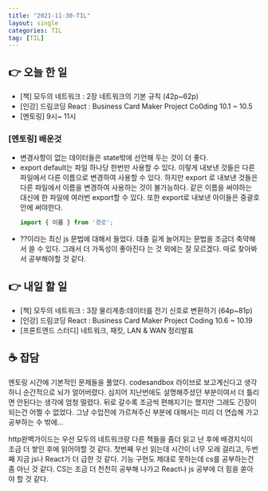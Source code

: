 ```yaml
---
title: "2021-11-30-TIL"
layout: single
categories: TIL
tag: [TIL]
---
```




## 👉 오늘 한 일

- [책] 모두의 네트워크 : 2장 네트워크의 기본 규칙 (42p~62p)
- [인강] 드림코딩 React : Business Card Maker Project Co0ding 10.1 ~ 10.5
- [멘토링] 9시~ 11시


### [멘토링] 배운것

- 변경사항이 없는 데이터들은 state밖에 선언해 두는 것이 더 좋다.
- export default는 파일 하나당 한번만 사용할 수 있다.
  이렇게 내보낸 것들은 다른 파일에서 다른 이름으로 변경하여 사용할 수 있다.
  하지만 export 로 내보낸 것들은 다른 파일에서 이름을 변경하여 사용하는 것이 불가능하다.
  같은 이름을 써야하는 대신에 한 파일에 여러번 export할 수 있다.
  또한 export로 내보낸 아이들은 중괄호 안에 써야한다.
  ```js
  import { 이름 } from '경로';
  ```
- ??이라는 최신 js 문법에 대해서 들었다. 대충 길게 늘어지는 문법을 조금더 축약해서 쓸 수 있다.
  그래서 더 가독성이 좋아진다 는 것 외에는 잘 모르겠다. 
  따로 찾아봐서 공부해야할 것 같다.

## 👉 내일 할 일

- [책] 모두의 네트워크 : 3장 물리계층:데이터를 전기 신호로 변환하기 (64p~81p)
- [인강] 드림코딩 React : Business Card Maker Project Coding 10.6 ~ 10.19
- [프론트엔드 스터디] 네트워크, 패킷, LAN & WAN 정리발표

## ☕ 잡담

멘토링 시간에 기본적인 문제들을 풀었다. codesandbox 라이브로 보고계신다고 생각하니 순간적으로 뇌가 얼어버렸다. 심지어 지난번에도 설명해주셨던 부분이여서 더 틀리면 안된다는 생각에 엄청 떨렸다.
뒤로 갈수록 조금씩 편해지기는 했지만 그래도 긴장이 되는건 어쩔 수 없었다.
그냥 수업전에 가르쳐주신 부분에 대해서는 미리 더 연습해 가고 공부하는 수 밖에...

http완벽가이드는 우선 모두의 네트워크랑 다른 책들을 좀더 읽고 난 후에 배경지식이 조금 더 쌓인 후에 읽어야할 것 같다. 첫번째 우선 읽는데 시간이 너무 오래 걸리고, 두번째 지금 js나 React가 더 급한 것 같다. 기능 구현도 제대로 못하는데 cs를 공부하는건 좀 아닌 것 같다. CS는 조금 더 천천히 공부해 나가고 React나 js 공부에 더 힘을 쏟아야 할 것 같다.







<br /><br /><br /><br />
